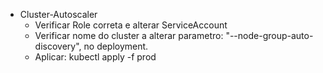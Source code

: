 - Cluster-Autoscaler
  - Verificar Role correta e alterar ServiceAccount
  - Verificar nome do cluster a alterar parametro: "--node-group-auto-discovery", no deployment.
  - Aplicar: kubectl apply -f prod